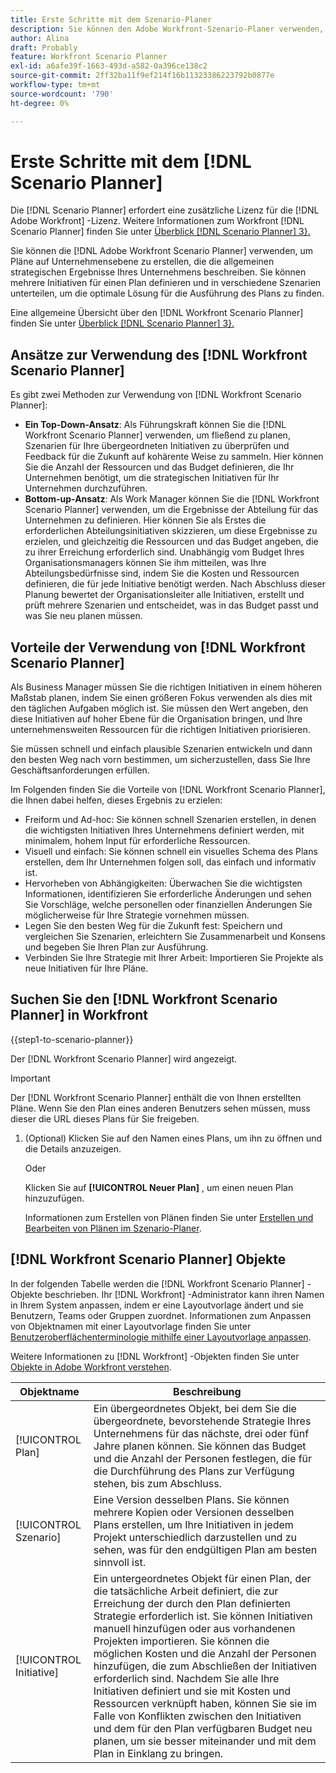 ```yaml
---
title: Erste Schritte mit dem Szenario-Planer
description: Sie können den Adobe Workfront-Szenario-Planer verwenden, um Unternehmenspläne zu erstellen, in denen die allgemeinen strategischen Ergebnisse Ihres Unternehmens skizziert werden. Sie können mehrere Initiativen für einen Plan definieren und in verschiedene Szenarien unterteilen, um die optimale Lösung für die Ausführung des Plans zu finden.
author: Alina
draft: Probably
feature: Workfront Scenario Planner
exl-id: a6afe39f-1663-493d-a582-0a396ce138c2
source-git-commit: 2ff32ba11f9ef214f16b11323386223792b0877e
workflow-type: tm+mt
source-wordcount: '790'
ht-degree: 0%

---
```


# Erste Schritte mit dem [!DNL Scenario Planner]

Die [!DNL Scenario Planner] erfordert eine zusätzliche Lizenz für die [!DNL Adobe Workfront] -Lizenz. Weitere Informationen zum Workfront [!DNL Scenario Planner] finden Sie unter [Überblick [!DNL Scenario Planner] 3}.](../scenario-planner/scenario-planner-overview.md)

Sie können die [!DNL Adobe Workfront Scenario Planner] verwenden, um Pläne auf Unternehmensebene zu erstellen, die die allgemeinen strategischen Ergebnisse Ihres Unternehmens beschreiben. Sie können mehrere Initiativen für einen Plan definieren und in verschiedene Szenarien unterteilen, um die optimale Lösung für die Ausführung des Plans zu finden.

Eine allgemeine Übersicht über den [!DNL Workfront Scenario Planner] finden Sie unter [Überblick [!DNL Scenario Planner] 3}.](../scenario-planner/scenario-planner-overview.md)

## Ansätze zur Verwendung des [!DNL Workfront Scenario Planner]

Es gibt zwei Methoden zur Verwendung von [!DNL Workfront Scenario Planner]:

* **Ein Top-Down-Ansatz**: Als Führungskraft können Sie die [!DNL Workfront Scenario Planner] verwenden, um fließend zu planen, Szenarien für Ihre übergeordneten Initiativen zu überprüfen und Feedback für die Zukunft auf kohärente Weise zu sammeln. Hier können Sie die Anzahl der Ressourcen und das Budget definieren, die Ihr Unternehmen benötigt, um die strategischen Initiativen für Ihr Unternehmen durchzuführen.
* **Bottom-up-Ansatz**: Als Work Manager können Sie die [!DNL Workfront Scenario Planner] verwenden, um die Ergebnisse der Abteilung für das Unternehmen zu definieren. Hier können Sie als Erstes die erforderlichen Abteilungsinitiativen skizzieren, um diese Ergebnisse zu erzielen, und gleichzeitig die Ressourcen und das Budget angeben, die zu ihrer Erreichung erforderlich sind. Unabhängig vom Budget Ihres Organisationsmanagers können Sie ihm mitteilen, was Ihre Abteilungsbedürfnisse sind, indem Sie die Kosten und Ressourcen definieren, die für jede Initiative benötigt werden. Nach Abschluss dieser Planung bewertet der Organisationsleiter alle Initiativen, erstellt und prüft mehrere Szenarien und entscheidet, was in das Budget passt und was Sie neu planen müssen.

## Vorteile der Verwendung von [!DNL Workfront Scenario Planner]

Als Business Manager müssen Sie die richtigen Initiativen in einem höheren Maßstab planen, indem Sie einen größeren Fokus verwenden als dies mit den täglichen Aufgaben möglich ist. Sie müssen den Wert angeben, den diese Initiativen auf hoher Ebene für die Organisation bringen, und Ihre unternehmensweiten Ressourcen für die richtigen Initiativen priorisieren.

Sie müssen schnell und einfach plausible Szenarien entwickeln und dann den besten Weg nach vorn bestimmen, um sicherzustellen, dass Sie Ihre Geschäftsanforderungen erfüllen.

Im Folgenden finden Sie die Vorteile von [!DNL Workfront Scenario Planner], die Ihnen dabei helfen, dieses Ergebnis zu erzielen:

* Freiform und Ad-hoc: Sie können schnell Szenarien erstellen, in denen die wichtigsten Initiativen Ihres Unternehmens definiert werden, mit minimalem, hohem Input für erforderliche Ressourcen.
* Visuell und einfach: Sie können schnell ein visuelles Schema des Plans erstellen, dem Ihr Unternehmen folgen soll, das einfach und informativ ist.
* Hervorheben von Abhängigkeiten: Überwachen Sie die wichtigsten Informationen, identifizieren Sie erforderliche Änderungen und sehen Sie Vorschläge, welche personellen oder finanziellen Änderungen Sie möglicherweise für Ihre Strategie vornehmen müssen.
* Legen Sie den besten Weg für die Zukunft fest: Speichern und vergleichen Sie Szenarien, erleichtern Sie Zusammenarbeit und Konsens und begeben Sie Ihren Plan zur Ausführung.
* Verbinden Sie Ihre Strategie mit Ihrer Arbeit: Importieren Sie Projekte als neue Initiativen für Ihre Pläne.

## Suchen Sie den [!DNL Workfront Scenario Planner] in Workfront

{{step1-to-scenario-planner}}

<!--drafted for Shell: or click the **Main Menu** <insert icon> in the upper-left corner, if it's available.-->

Der [!DNL Workfront Scenario Planner] wird angezeigt.

>[!IMPORTANT]
>
>Der [!DNL Workfront Scenario Planner] enthält die von Ihnen erstellten Pläne. Wenn Sie den Plan eines anderen Benutzers sehen müssen, muss dieser die URL dieses Plans für Sie freigeben.

1. (Optional) Klicken Sie auf den Namen eines Plans, um ihn zu öffnen und die Details anzuzeigen.

   Oder

   Klicken Sie auf **[!UICONTROL Neuer Plan]** , um einen neuen Plan hinzuzufügen.

   Informationen zum Erstellen von Plänen finden Sie unter [Erstellen und Bearbeiten von Plänen im Szenario-Planer](../scenario-planner/create-and-edit-plans.md).

## [!DNL Workfront Scenario Planner] Objekte

In der folgenden Tabelle werden die [!DNL Workfront Scenario Planner] -Objekte beschrieben. Ihr [!DNL Workfront] -Administrator kann ihren Namen in Ihrem System anpassen, indem er eine Layoutvorlage ändert und sie Benutzern, Teams oder Gruppen zuordnet. Informationen zum Anpassen von Objektnamen mit einer Layoutvorlage finden Sie unter [Benutzeroberflächenterminologie mithilfe einer Layoutvorlage anpassen](../administration-and-setup/customize-workfront/use-layout-templates/customize-terminology.md).

Weitere Informationen zu [!DNL Workfront] -Objekten finden Sie unter [Objekte in Adobe Workfront verstehen](../workfront-basics/navigate-workfront/workfront-navigation/understand-objects.md).

| Objektname | Beschreibung |
|---|---|
| [!UICONTROL Plan] | Ein übergeordnetes Objekt, bei dem Sie die übergeordnete, bevorstehende Strategie Ihres Unternehmens für das nächste, drei oder fünf Jahre planen können. Sie können das Budget und die Anzahl der Personen festlegen, die für die Durchführung des Plans zur Verfügung stehen, bis zum Abschluss. |
| [!UICONTROL Szenario] | Eine Version desselben Plans. Sie können mehrere Kopien oder Versionen desselben Plans erstellen, um Ihre Initiativen in jedem Projekt unterschiedlich darzustellen und zu sehen, was für den endgültigen Plan am besten sinnvoll ist. |
| [!UICONTROL Initiative] | Ein untergeordnetes Objekt für einen Plan, der die tatsächliche Arbeit definiert, die zur Erreichung der durch den Plan definierten Strategie erforderlich ist. Sie können Initiativen manuell hinzufügen oder aus vorhandenen Projekten importieren. Sie können die möglichen Kosten und die Anzahl der Personen hinzufügen, die zum Abschließen der Initiativen erforderlich sind. Nachdem Sie alle Ihre Initiativen definiert und sie mit Kosten und Ressourcen verknüpft haben, können Sie sie im Falle von Konflikten zwischen den Initiativen und dem für den Plan verfügbaren Budget neu planen, um sie besser miteinander und mit dem Plan in Einklang zu bringen. |
